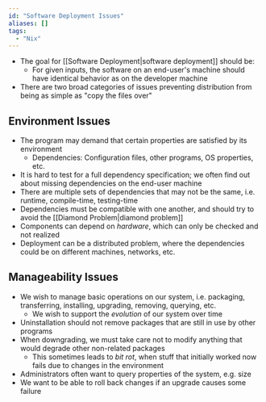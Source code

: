 ```yaml
---
id: "Software Deployment Issues"
aliases: []
tags:
  - "Nix"
---
```



- The goal for [[Software Deployment|software deployment]] should be:
  - For given inputs, the software on an end-user's machine should have
    identical behavior as on the developer machine
- There are two broad categories of issues preventing distribution from being as
  simple as "copy the files over"

## Environment Issues

- The program may demand that certain properties are satisfied by its
  environment
  - Dependencies: Configuration files, other programs, OS properties, etc.
- It is hard to test for a full dependency specification; we often find out
  about missing dependencies on the end-user machine
- There are multiple sets of dependencies that may not be the same, i.e.
  runtime, compile-time, testing-time
- Dependencies must be compatible with one another, and should try to avoid the
  [[Diamond Problem|diamond problem]]
- Components can depend on _hardware_, which can only be checked and not
  realized
- Deployment can be a distributed problem, where the dependencies could be on
  different machines, networks, etc.

## Manageability Issues

- We wish to manage basic operations on our system, i.e. packaging,
  transferring, installing, upgrading, removing, querying, etc.
  - We wish to support the _evolution_ of our system over time
- Uninstallation should not remove packages that are still in use by other
  programs
- When downgrading, we must take care not to modify anything that would degrade
  other non-related packages
  - This sometimes leads to _bit rot_, when stuff that initially worked now
    fails due to changes in the environment
- Administrators often want to query properties of the system, e.g. size
- We want to be able to roll back changes if an upgrade causes some failure

